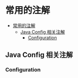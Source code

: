 # 常用的注解

<!-- TOC -->

- [常用的注解](#常用的注解)
    - [Java Config 相关注解](#java-config-相关注解)
        - [Configuration](#configuration)

<!-- /TOC -->

## Java Config 相关注解

### Configuration

